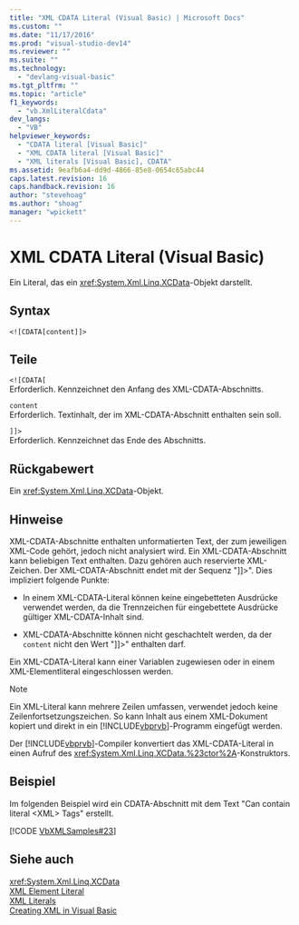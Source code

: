 ```yaml
---
title: "XML CDATA Literal (Visual Basic) | Microsoft Docs"
ms.custom: ""
ms.date: "11/17/2016"
ms.prod: "visual-studio-dev14"
ms.reviewer: ""
ms.suite: ""
ms.technology: 
  - "devlang-visual-basic"
ms.tgt_pltfrm: ""
ms.topic: "article"
f1_keywords: 
  - "vb.XmlLiteralCdata"
dev_langs: 
  - "VB"
helpviewer_keywords: 
  - "CDATA literal [Visual Basic]"
  - "XML CDATA literal [Visual Basic]"
  - "XML literals [Visual Basic], CDATA"
ms.assetid: 9eafb6a4-dd9d-4866-85e8-0654c65abc44
caps.latest.revision: 16
caps.handback.revision: 16
author: "stevehoag"
ms.author: "shoag"
manager: "wpickett"
---
```

# XML CDATA Literal (Visual Basic)
Ein Literal, das ein <xref:System.Xml.Linq.XCData>\-Objekt darstellt.  
  
## Syntax  
  
```  
<![CDATA[content]]>  
```  
  
## Teile  
 `<![CDATA[`  
 Erforderlich.  Kennzeichnet den Anfang des XML\-CDATA\-Abschnitts.  
  
 `content`  
 Erforderlich.  Textinhalt, der im XML\-CDATA\-Abschnitt enthalten sein soll.  
  
 `]]>`  
 Erforderlich.  Kennzeichnet das Ende des Abschnitts.  
  
## Rückgabewert  
 Ein <xref:System.Xml.Linq.XCData>\-Objekt.  
  
## Hinweise  
 XML\-CDATA\-Abschnitte enthalten unformatierten Text, der zum jeweiligen XML\-Code gehört, jedoch nicht analysiert wird.  Ein XML\-CDATA\-Abschnitt kann beliebigen Text enthalten.  Dazu gehören auch reservierte XML\-Zeichen.  Der XML\-CDATA\-Abschnitt endet mit der Sequenz "\]\]\>".  Dies impliziert folgende Punkte:  
  
-   In einem XML\-CDATA\-Literal können keine eingebetteten Ausdrücke verwendet werden, da die Trennzeichen für eingebettete Ausdrücke gültiger XML\-CDATA\-Inhalt sind.  
  
-   XML\-CDATA\-Abschnitte können nicht geschachtelt werden, da der `content` nicht den Wert "\]\]\>" enthalten darf.  
  
 Ein XML\-CDATA\-Literal kann einer Variablen zugewiesen oder in einem XML\-Elementliteral eingeschlossen werden.  
  
> [!NOTE]
>  Ein XML\-Literal kann mehrere Zeilen umfassen, verwendet jedoch keine Zeilenfortsetzungszeichen.  So kann Inhalt aus einem XML\-Dokument kopiert und direkt in ein [!INCLUDE[vbprvb](../../../csharp/programming-guide/concepts/linq/includes/vbprvb_md.md)]\-Programm eingefügt werden.  
  
 Der [!INCLUDE[vbprvb](../../../csharp/programming-guide/concepts/linq/includes/vbprvb_md.md)]\-Compiler konvertiert das XML\-CDATA\-Literal in einen Aufruf des <xref:System.Xml.Linq.XCData.%23ctor%2A>\-Konstruktors.  
  
## Beispiel  
 Im folgenden Beispiel wird ein CDATA\-Abschnitt mit dem Text "Can contain literal \<XML\> Tags" erstellt.  
  
 [!CODE [VbXMLSamples#23](../CodeSnippet/VS_Snippets_VBCSharp/VbXMLSamples#23)]  
  
## Siehe auch  
 <xref:System.Xml.Linq.XCData>   
 [XML Element Literal](../../../visual-basic/language-reference/xml-literals/xml-element-literal.md)   
 [XML Literals](../../../visual-basic/language-reference/xml-literals/index.md)   
 [Creating XML in Visual Basic](../../../visual-basic/programming-guide/language-features/xml/creating-xml.md)